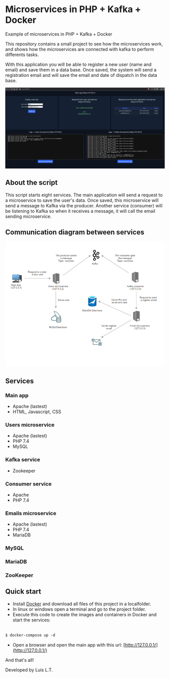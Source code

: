 # Microservices in PHP + Kafka + Docker
Example of microservices in PHP + Kafka + Docker

This repository contains a small project to see how the microservices work, and shows how the microservices are connected with kafka to perform differents tasks.

With this application you will be able to register a new user (name and email) and save them in a data base. Once saved, the system will send a registration email and will save the email and date of dispatch in the data base.

![Alt text](screenshot.png)

## About the script

This script starts eight services. The main application will send a request to a microservice to save the user's data. Once saved, this microservice will send a message to Kafka via the producer. Another service (consumer) will be listening to Kafka so when it receives a message, it will call the email sending microservice.

## Communication diagram between services

![Alt text](diagram.png)

## Services

### Main app
- Apache (lastest)
- HTML, Javascript, CSS

### Users microservice
- Apache (lastest)
- PHP 7.4
- MySQL

### Kafka service
- Zookeeper

### Consumer service
- Apache
- PHP 7.4

### Emails microservice
- Apache (lastest)
- PHP 7.4
- MariaDB

### MySQL
### MariaDB
### ZooKeeper

## Quick start

- Install [Docker](https://www.docker.com/products/docker-desktop/) and download all files of this project in a localfolder. 
- In linux or windows open a terminal and go to the project folder.
- Execute this code to create the images and containers in Docker and start the services:

```Dockerfile

$ docker-compose up -d

```

- Open a browser and open the main app with this url: [http://127.0.0.1/](http://127.0.0.1/)

And that's all!

Developed by Luis L.T.
